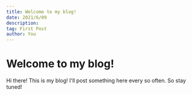 ```yaml
---
title: Welcome to my blog!
date: 2021/6/09
description: 
tag: First Post
author: You
---
```


# Welcome to my blog!

Hi there! This is my blog! I'll post something here every so often. So stay tuned!
